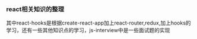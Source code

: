 ### react相关知识的整理  
其中react-hooks是根据create-react-app加上react-router,redux,加上hooks的学习，还有一些其他知识点的学习，js-interview中是一些面试题的实现

